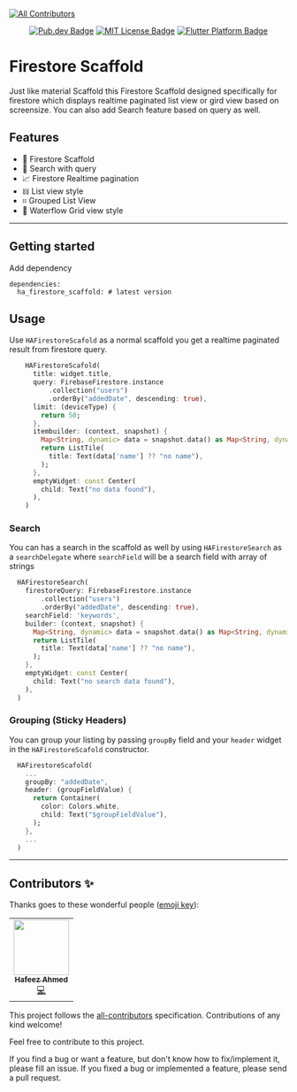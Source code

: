 <!-- 
<!-- ALL-CONTRIBUTORS-BADGE:START - Do not remove or modify this section -->
[![All Contributors](https://img.shields.io/badge/all_contributors-1-orange.svg?style=flat-square)](#contributors-)
<!-- ALL-CONTRIBUTORS-BADGE:END -->


<!-- <p align="center">
	<img src="https://raw.githubusercontent.com/imhafeez/ha_firestore_scaffold/master/assets/logo.png" height="80" alt="Focus Detector Logo" />
</p> -->
<p align="center">
	<a href="https://pub.dev/packages/ha_firestore_scaffold"><img src="https://img.shields.io/pub/v/ha_firestore_scaffold.svg" alt="Pub.dev Badge"></a>
	<!-- <a href="https://github.com/imhafeez/ha_firestore_scaffold/actions"><img src="https://github.com/imhafeez/ha_firestore_scaffold/workflows/build/badge.svg" alt="GitHub Build Badge"></a> -->
	<a href="https://opensource.org/licenses/MIT"><img src="https://img.shields.io/badge/license-MIT-purple.svg" alt="MIT License Badge"></a>
	<a href="https://github.com/imhafeez/ha_firestore_scaffold"><img src="https://img.shields.io/badge/platform-flutter-ff69b4.svg" alt="Flutter Platform Badge"></a>
</p>

# Firestore Scaffold 
Just like material Scaffold this Firestore Scaffold designed specifically for firestore which displays realtime paginated list view or gird view based on screensize. You can also add Search feature based on query as well.

## Features

- 📱 Firestore Scaffold
- 🔎 Search with query
- 📈 Firestore Realtime pagination
- 𝍌 List view style
- ⌗ Grouped List View
- 🌊 Waterflow Grid view style


---
## Getting started

Add dependency
```
dependencies:
  ha_firestore_scaffold: # latest version

```

## Usage

Use ``` HAFirestoreScafold ``` as a normal scaffold you get a realtime paginated result from firestore query.

```dart
    HAFirestoreScafold(
      title: widget.title,
      query: FirebaseFirestore.instance
          .collection("users")
          .orderBy("addedDate", descending: true),
      limit: (deviceType) {
        return 50;
      },
      itembuilder: (context, snapshot) {
        Map<String, dynamic> data = snapshot.data() as Map<String, dynamic>;
        return ListTile(
          title: Text(data['name'] ?? "no name"),
        );
      },
      emptyWidget: const Center(
        child: Text("no data found"),
      ),
    )
```

### Search 
You can has a search in the scaffold as well by using ``` HAFirestoreSearch ``` as a ``` searchDelegate ``` where ``` searchField ``` will be a search field with array of strings

```dart
  HAFirestoreSearch(
    firestoreQuery: FirebaseFirestore.instance
        .collection("users")
        .orderBy("addedDate", descending: true),
    searchField: 'keywords',
    builder: (context, snapshot) {
      Map<String, dynamic> data = snapshot.data() as Map<String, dynamic>;
      return ListTile(
        title: Text(data['name'] ?? "no name"),
      );
    },
    emptyWidget: const Center(
      child: Text("no search data found"),
    ),
  )
```
### Grouping (Sticky Headers)

You can group your listing by passing ``` groupBy ``` field and your ``` header ``` widget in the ``` HAFirestoreScafold ``` constructor.

```dart
  HAFirestoreScafold(
    ...
    groupBy: "addedDate",
    header: (groupFieldValue) {
      return Container(
        color: Colors.white,
        child: Text("$groupFieldValue"),
      );
    },
    ...
  )
```

---
## Contributors ✨

Thanks goes to these wonderful people ([emoji key](https://allcontributors.org/docs/en/emoji-key)):

<!-- ALL-CONTRIBUTORS-LIST:START - Do not remove or modify this section -->
<!-- prettier-ignore-start -->
<!-- markdownlint-disable -->
<table>
  <tr>
    <td align="center"><a href="https://github.com/imhafeez"><img src="https://avatars.githubusercontent.com/u/21155655?v=4?s=100" width="100px;" alt=""/><br /><sub><b>Hafeez Ahmed</b></sub></a><br /><a href="https://github.com/imhafeez/ha_firestore_scaffold/commits?author=imhafeez" title="Code">💻</a></td>
  </tr>
</table>

<!-- markdownlint-restore -->
<!-- prettier-ignore-end -->

<!-- ALL-CONTRIBUTORS-LIST:END -->

This project follows the [all-contributors](https://github.com/all-contributors/all-contributors) specification. Contributions of any kind welcome!

Feel free to contribute to this project.

If you find a bug or want a feature, but don't know how to fix/implement it, please fill an issue. If you fixed a bug or implemented a feature, please send a pull request.
